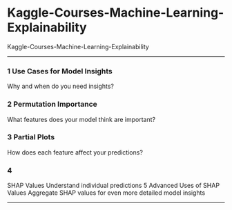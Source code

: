 # Kaggle-Courses-Machine-Learning-Explainability
Kaggle-Courses-Machine-Learning-Explainability

-------

### 1 Use Cases for Model Insights
Why and when do you need insights?

### 2 Permutation Importance
What features does your model think are important?

### 3 Partial Plots
How does each feature affect your predictions?

### 4
SHAP Values
Understand individual predictions
5
Advanced Uses of SHAP Values
Aggregate SHAP values for even more detailed model insights


-------


